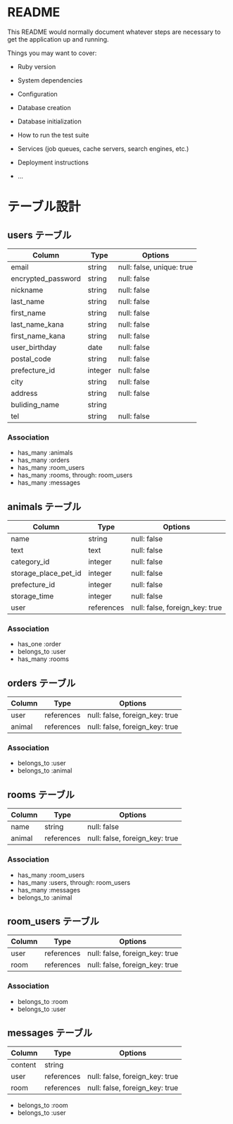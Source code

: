 # README

This README would normally document whatever steps are necessary to get the
application up and running.

Things you may want to cover:

* Ruby version

* System dependencies

* Configuration

* Database creation

* Database initialization

* How to run the test suite

* Services (job queues, cache servers, search engines, etc.)

* Deployment instructions

* ...

# テーブル設計

## users テーブル

| Column             | Type       | Options                        |
| ------------------ | ---------- | ------------------------------ |
| email              | string     | null: false, unique: true      |
| encrypted_password | string     | null: false                    |
| nickname           | string     | null: false                    |
| last_name          | string     | null: false                    |
| first_name         | string     | null: false                    |
| last_name_kana     | string     | null: false                    |
| first_name_kana    | string     | null: false                    |
| user_birthday      | date       | null: false                    |
| postal_code        | string     | null: false                    |
| prefecture_id      | integer    | null: false                    |
| city               | string     | null: false                    |
| address            | string     | null: false                    |
| buliding_name      | string     |                                |
| tel                | string     | null: false                    |

### Association
- has_many :animals
- has_many :orders
- has_many :room_users
- has_many :rooms, through: room_users
- has_many :messages


## animals テーブル

| Column               | Type       | Options                        |
| -------------------- | -----------| ------------------------------ |
| name                 | string     | null: false                    |
| text                 | text       | null: false                    |
| category_id          | integer    | null: false                    |
| storage_place_pet_id | integer    | null: false                    |
| prefecture_id        | integer    | null: false                    |
| storage_time         | integer    | null: false                    |
| user                 | references | null: false, foreign_key: true |

### Association
- has_one :order
- belongs_to :user
- has_many :rooms

## orders テーブル

| Column    | Type       | Options                        |
| --------- | ---------- | ------------------------------ |
| user      | references | null: false, foreign_key: true |
| animal    | references | null: false, foreign_key: true |

### Association
- belongs_to :user
- belongs_to :animal

## rooms テーブル

| Column   | Type       | Options                        |
| -------- | ------     | ------------------------------ |
| name     | string     | null: false                    |
| animal   | references | null: false, foreign_key: true |

### Association
- has_many :room_users
- has_many :users, through: room_users
- has_many :messages
- belongs_to :animal

## room_users テーブル

| Column   | Type       | Options                        |
| -------- | ---------- | ------------------------------ |
| user     | references | null: false, foreign_key: true |
| room     | references | null: false, foreign_key: true |

### Association
- belongs_to :room
- belongs_to :user

## messages テーブル

| Column  | Type       | Options                        |
| ------- | ---------- | ------------------------------ |
| content | string     |                                |
| user    | references | null: false, foreign_key: true |
| room    | references | null: false, foreign_key: true |

- belongs_to :room
- belongs_to :user